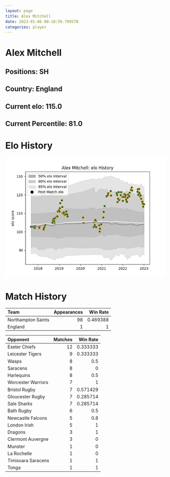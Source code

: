 ```yaml
---  
layout: page  
title: Alex Mitchell  
date: 2023-01-06 00:10:59.799570  
categories: player  
---
```

# Alex Mitchell

## Positions: SH

## Country: England

## Current elo: 115.0

## Current Percentile: 81.0

# Elo History


![elo history](history_AlexMitchell.png)
# Match History


| Team               |   Appearances |   Win Rate |
|:-------------------|--------------:|-----------:|
| Northampton Saints |            98 |   0.469388 |
| England            |             1 |   1        |

| Opponent           |   Matches |   Win Rate |
|:-------------------|----------:|-----------:|
| Exeter Chiefs      |        12 |   0.333333 |
| Leicester Tigers   |         9 |   0.333333 |
| Wasps              |         8 |   0.5      |
| Saracens           |         8 |   0        |
| Harlequins         |         8 |   0.5      |
| Worcester Warriors |         7 |   1        |
| Bristol Rugby      |         7 |   0.571429 |
| Gloucester Rugby   |         7 |   0.285714 |
| Sale Sharks        |         7 |   0.285714 |
| Bath Rugby         |         6 |   0.5      |
| Newcastle Falcons  |         5 |   0.8      |
| London Irish       |         5 |   1        |
| Dragons            |         3 |   1        |
| Clermont Auvergne  |         3 |   0        |
| Munster            |         1 |   0        |
| La Rochelle        |         1 |   0        |
| Timisoara Saracens |         1 |   1        |
| Tonga              |         1 |   1        |
